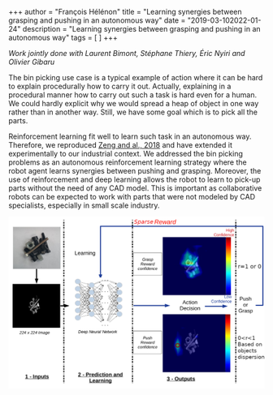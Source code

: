 +++
author = "François Hélénon"
title = "Learning synergies between grasping and pushing in an autonomous way"
date = "2019-03-102022-01-24"
description = "Learning synergies between grasping and pushing in an autonomous way"
tags = [
]
+++

*Work jointly done with Laurent Bimont, Stéphane Thiery, Éric Nyiri and Olivier Gibaru*
   
  The bin picking use case is a typical example of action where it can be hard to explain procedurally how to carry it out. Actually, explaining in a procedural manner how to carry out such a task is hard even for a human. We could hardly explicit why we would spread a heap of object in one way rather than in another way. Still, we have some goal which is to pick all the parts. 

  Reinforcement learning fit well to learn such task in an autonomous way. Therefore, we reproduced [Zeng and al., 2018](https://vpg.cs.princeton.edu/) and have extended it experimentally to our industrial context. We addressed the bin picking problems as an autonomous reinforcement learning strategy where the robot agent learns synergies between pushing and grasping. Moreover, the use of reinforcement and deep learning allows the robot to learn to pick-up parts without the need of any CAD model. This is important as collaborative robots can be expected to work with parts that were not modeled by CAD specialists, especially in small scale industry.

  
  ![Learning pipeline by reinforcement learning](/images/projects/vpg/pipeline_soft.png) 



<!-- NEVER GONNA GIVE YOU UP NEVER GONNA GIVE YOU UP NEVER GONNA GIVE YOU UP NEVER GONNA GIVE YOU UP -->
<!-- NEVER GONNA GIVE YOU UP NEVER GONNA GIVE YOU UP NEVER GONNA GIVE YOU UP NEVER GONNA GIVE YOU UP -->
<!-- NEVER GONNA GIVE YOU UP NEVER GONNA GIVE YOU UP NEVER GONNA GIVE YOU UP NEVER GONNA GIVE YOU UP -->
<!-- NEVER GONNA GIVE YOU UP NEVER GONNA GIVE YOU UP NEVER GONNA GIVE YOU UP NEVER GONNA GIVE YOU UP -->
<!-- NEVER GONNA GIVE YOU UP NEVER GONNA GIVE YOU UP NEVER GONNA GIVE YOU UP NEVER GONNA GIVE YOU UP -->
<!-- NEVER GONNA GIVE YOU UP NEVER GONNA GIVE YOU UP NEVER GONNA GIVE YOU UP NEVER GONNA GIVE YOU UP -->
<!-- NEVER GONNA GIVE YOU UP NEVER GONNA GIVE YOU UP NEVER GONNA GIVE YOU UP NEVER GONNA GIVE YOU UP -->
<!-- NEVER GONNA GIVE YOU UP NEVER GONNA GIVE YOU UP NEVER GONNA GIVE YOU UP NEVER GONNA GIVE YOU UP -->
<!-- NEVER GONNA GIVE YOU UP NEVER GONNA GIVE YOU UP NEVER GONNA GIVE YOU UP NEVER GONNA GIVE YOU UP -->
<!-- NEVER GONNA GIVE YOU UP NEVER GONNA GIVE YOU UP NEVER GONNA GIVE YOU UP NEVER GONNA GIVE YOU UP -->
<!-- NEVER GONNA GIVE YOU UP NEVER GONNA GIVE YOU UP NEVER GONNA GIVE YOU UP NEVER GONNA GIVE YOU UP -->
<!-- NEVER GONNA GIVE YOU UP NEVER GONNA GIVE YOU UP NEVER GONNA GIVE YOU UP NEVER GONNA GIVE YOU UP -->

<!-- {{< youtube  dQw4w9WgXcQ>}} -->

